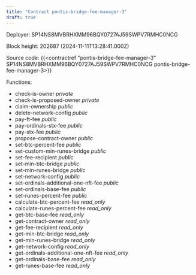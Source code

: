 ```yaml
---
title: "Contract pontis-bridge-fee-manager-3"
draft: true
---
```

Deployer: SP14NS8MVBRHXMM96BQY0727AJ59SWPV7RMHC0NCG


 



Block height: 202687 (2024-11-11T13:28:41.000Z)

Source code: {{<contractref "pontis-bridge-fee-manager-3" SP14NS8MVBRHXMM96BQY0727AJ59SWPV7RMHC0NCG pontis-bridge-fee-manager-3>}}

Functions:

* check-is-owner _private_
* check-is-proposed-owner _private_
* claim-ownership _public_
* delete-network-config _public_
* pay-ft-fee _public_
* pay-ordinals-stx-fee _public_
* pay-stx-fee _public_
* propose-contract-owner _public_
* set-btc-percent-fee _public_
* set-custom-min-runes-bridge _public_
* set-fee-recipient _public_
* set-min-btc-bridge _public_
* set-min-runes-bridge _public_
* set-network-config _public_
* set-ordinals-additional-one-nft-fee _public_
* set-ordinals-base-fee _public_
* set-runes-percent-fee _public_
* calculate-btc-percent-fee _read_only_
* calculate-runes-percent-fee _read_only_
* get-btc-base-fee _read_only_
* get-contract-owner _read_only_
* get-fee-recipient _read_only_
* get-min-btc-bridge _read_only_
* get-min-runes-bridge _read_only_
* get-network-config _read_only_
* get-ordinals-additional-one-nft-fee _read_only_
* get-ordinals-base-fee _read_only_
* get-runes-base-fee _read_only_
